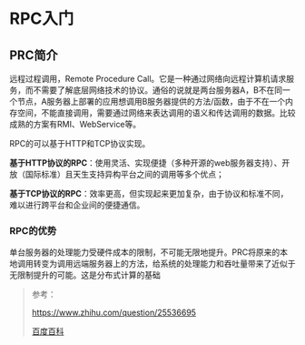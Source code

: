 # RPC入门

## PRC简介

远程过程调用，Remote Procedure Call。它是一种通过网络向远程计算机请求服务，而不需要了解底层网络技术的协议。通俗的说就是两台服务器A，B不在同一个节点，A服务器上部署的应用想调用B服务器提供的方法/函数，由于不在一个内存空间，不能直接调用，需要通过网络来表达调用的语义和传达调用的数据。比较成熟的方案有RMI、WebService等。

RPC的可以基于HTTP和TCP协议实现。

**基于HTTP协议的RPC**：使用灵活、实现便捷（多种开源的web服务器支持）、开放（国际标准）且天生支持异构平台之间的调用等多个优点；

**基于TCP协议的RPC**：效率更高，但实现起来更加复杂，由于协议和标准不同，难以进行跨平台和企业间的便捷通信。

### RPC的优势

单台服务器的处理能力受硬件成本的限制，不可能无限地提升。PRC将原来的本地调用转变为调用远端服务器上的方法，给系统的处理能力和吞吐量带来了近似于无限制提升的可能。这是分布式计算的基础

> 参考：
>
> https://www.zhihu.com/question/25536695
>
> [百度百科](https://baike.baidu.com/item/%E8%BF%9C%E7%A8%8B%E8%BF%87%E7%A8%8B%E8%B0%83%E7%94%A8%E5%8D%8F%E8%AE%AE/6893245?fromtitle=RPC&fromid=609861&fr=aladdin)